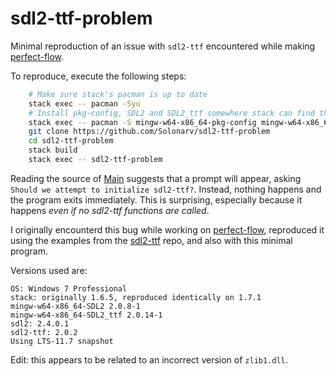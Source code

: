 # sdl2-ttf-problem

Minimal reproduction of an issue with `sdl2-ttf` encountered while making [perfect-flow](https://github.com/Solonarv/perfect-flow).

To reproduce, execute the following steps:

```bash
    # Make sure stack's pacman is up to date
    stack exec -- pacman -Syu
    # Install pkg-config, SDL2 and SDL2_ttf somewhere stack can find them
    stack exec -- pacman -S mingw-w64-x86_64-pkg-config mingw-w64-x86_64-SDL2 mingw-w64-x86_64-SDL2_ttf
    git clone https://github.com/Solonarv/sdl2-ttf-problem
    cd sdl2-ttf-problem
    stack build
    stack exec -- sdl2-ttf-problem
```

Reading the source of [Main](src/Main.hs) suggests that a prompt will appear, asking `Should we attempt to initialize sdl2-ttf?`.
Instead, nothing happens and the program exits immediately. This is surprising, especially because it happens
*even if no sdl2-ttf functions are called*.

I originally encounterd this bug while working on [perfect-flow](https://github.com/Solonarv/perfect-flow), reproduced it
using the examples from the [sdl2-ttf](https://github.com/haskell-game/sdl2-ttf) repo, and also with this minimal program.

Versions used are:

    OS: Windows 7 Professional
    stack: originally 1.6.5, reproduced identically on 1.7.1
    mingw-w64-x86_64-SDL2 2.0.8-1
    mingw-w64-x86_64-SDL2_ttf 2.0.14-1
    sdl2: 2.4.0.1
    sdl2-ttf: 2.0.2
    Using LTS-11.7 snapshot

Edit: this appears to be related to an incorrect version of `zlib1.dll`.